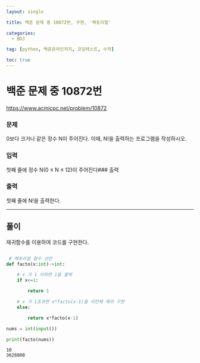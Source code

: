 ```yaml
---
layout: single

title: 백준 문제 중 10872번, 구현, '팩토리얼'

categories:
  - BOJ

tag: [python, 백준온라인저지, 코딩테스트, 수학]

toc: true
---
```

# 백준 문제 중 10872번
https://www.acmicpc.net/problem/10872

### 문제

0보다 크거나 같은 정수 N이 주어진다. 이때, N!을 출력하는 프로그램을 작성하시오.

### 입력

첫째 줄에 정수 N(0 ≤ N ≤ 12)이 주어진다### 출력

### 출력

첫째 줄에 N!을 출력한다.

---

## 풀이

재귀함수를 이용하여 코드를 구현한다.


```python

 # 팩토리얼 함수 선언
def facto(x:int)->int:

    # x 가 1 이하면 1을 출력
    if x<=1:

        return 1

    # x 가 1초과면 x*facto(x-1)을 리턴해 재귀 구현
    else:

        return x*facto(x-1)

nums = int(input())

print(facto(nums))
```

    10
    3628800

